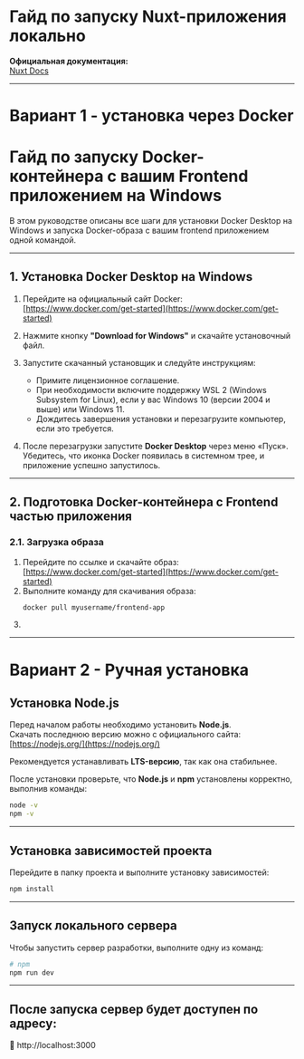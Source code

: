 # Гайд по запуску Nuxt-приложения локально

**Официальная документация:**  
[Nuxt Docs](https://nuxt.com/docs/getting-started/introduction)

---
# Вариант 1 - установка через Docker

# Гайд по запуску Docker-контейнера с вашим Frontend приложением на Windows

В этом руководстве описаны все шаги для установки Docker Desktop на Windows и запуска Docker-образа с вашим frontend приложением одной командой.

---

## 1. Установка Docker Desktop на Windows

1. Перейдите на официальный сайт Docker:  
   [https://www.docker.com/get-started](https://www.docker.com/get-started)

2. Нажмите кнопку **"Download for Windows"** и скачайте установочный файл.

3. Запустите скачанный установщик и следуйте инструкциям:
   - Примите лицензионное соглашение.
   - При необходимости включите поддержку WSL 2 (Windows Subsystem for Linux), если у вас Windows 10 (версии 2004 и выше) или Windows 11.
   - Дождитесь завершения установки и перезагрузите компьютер, если это требуется.

4. После перезагрузки запустите **Docker Desktop** через меню «Пуск». Убедитесь, что иконка Docker появилась в системном трее, и приложение успешно запустилось.

---

## 2. Подготовка Docker-контейнера с Frontend частью приложения

### 2.1. Загрузка образа

1. Перейдите по ссылке и скачайте образ:  
   [https://www.docker.com/get-started](https://www.docker.com/get-started)
2. Выполните команду для скачивания образа:
   ```bash
   docker pull myusername/frontend-app
    ```
3. 


---

# Вариант 2 - Ручная установка

## Установка Node.js

Перед началом работы необходимо установить **Node.js**.  
Скачать последнюю версию можно с официального сайта:  
[https://nodejs.org/](https://nodejs.org/)

Рекомендуется устанавливать **LTS-версию**, так как она стабильнее.

После установки проверьте, что **Node.js** и **npm** установлены корректно, выполнив команды:

```bash
node -v
npm -v
```
---

## Установка зависимостей проекта
Перейдите в папку проекта и выполните установку зависимостей:

```bash
npm install
```
---

## Запуск локального сервера
Чтобы запустить сервер разработки, выполните одну из команд:

```bash
# npm
npm run dev
```
---

## После запуска сервер будет доступен по адресу:
🔗 http://localhost:3000


